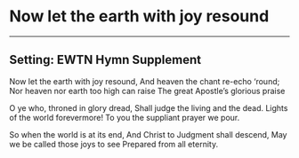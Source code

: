 # Now let the earth with joy resound

***

## Setting: EWTN Hymn Supplement

Now let the earth with joy resound,
And heaven the chant re-echo ‘round;
Nor heaven nor earth too high can raise
The great Apostle’s glorious praise

O ye who, throned in glory dread,
Shall judge the living and the dead.
Lights of the world forevermore!
To you the suppliant prayer we pour.

So when the world is at its end,
And Christ to Judgment shall descend,
May we be called those joys to see
Prepared from all eternity.